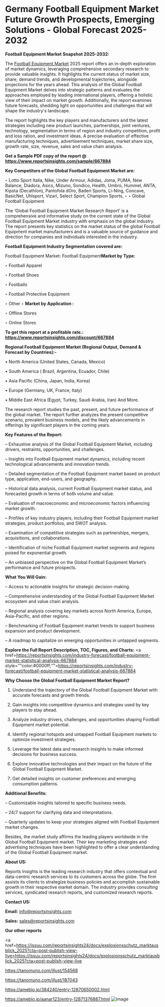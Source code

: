 # Germany Football Equipment Market Future Growth Prospects, Emerging Solutions - Global Forecast 2025-2032

<strong>Football Equipment Market Snapshot 2025-2032:</strong>

The <a href=https://www.reportsinsights.com/sample/667884>Football Equipment Market</a> 2025 report offers an in-depth exploration of market dynamics, leveraging comprehensive secondary research to provide valuable insights. It highlights the current status of market size, share, demand trends, and developmental trajectories, alongside projections for the years ahead. This analysis of the Global Football Equipment Market delves into strategic patterns and evaluates the approaches employed by leading international players, offering a holistic view of their impact on market growth. Additionally, the report examines future forecasts, shedding light on opportunities and challenges that will shape the industry's landscape.

The report highlights the key players and manufacturers and the latest strategies including new product launches, partnerships, joint ventures, technology, segmentation in terms of region and industry competition, profit and loss ration, and investment ideas. A precise evaluation of effective manufacturing techniques, advertisement techniques, market share size, growth rate, size, revenue, sales and value chain analysis.

<strong>Get a Sample PDF copy of the report @ <a href=https://www.reportsinsights.com/sample/667884 style=color:#0000ff;>https://www.reportsinsights.com/sample/667884</a></strong>

<strong>Key Competitors of the Global Football Equipment Market are:</strong>

‣ Lotto Sport Italia, Nike, Under Armour, Adidas, Joma, PUMA, New Balance, Diadora, Asics, Mizuno, Sondico, Health, Umbro, Hummel, ANTA, Kipsta (Decathlon), Pantofola dOro, Baden Sports, Li-Ning, Concave, BasicNet, Uhlsport, Vizari, Select Sport, Champion Sports,
‣ 
‣ Global Football Equipment

The ‘Global Football Equipment Market Research Report’ is a comprehensive and informative study on the current state of the Global Football Equipment Market industry with emphasis on the global industry. The report presents key statistics on the market status of the global Football Equipment market manufacturers and is a valuable source of guidance and direction for companies and individuals interested in the industry.

<strong>Football Equipment Industry Segmentation covered are:</strong>

Football Equipment Market: 
Football Equipment<strong>Market by Type:</strong>

‣ Football Apparel

‣ Football Shoes

‣ Footballs

‣ Football Protective Equipment

‣ Other
‣ 
<strong>Market by Application :</strong>

‣ Offline Stores

‣ Online Stores

<strong>To get this report at a profitable rate.: <a href=https://www.reportsinsights.com/discount/667884 style=color:#0000ff;>https://www.reportsinsights.com/discount/667884</a></strong>

<strong>Regional Football Equipment Market (Regional Output, Demand &amp; Forecast by Countries):-</strong>

• North America (United States, Canada, Mexico)

• South America ( Brazil, Argentina, Ecuador, Chile)

• Asia Pacific (China, Japan, India, Korea)

• Europe (Germany, UK, France, Italy)

• Middle East Africa (Egypt, Turkey, Saudi Arabia, Iran) And More.

The research report studies the past, present, and future performance of the global market. The report further analyzes the present competitive scenario, prevalent business models, and the likely advancements in offerings by significant players in the coming years.

<strong>Key Features of the Report:</strong>

– Exhaustive analysis of the Global Football Equipment Market, including drivers, restraints, opportunities, and challenges.

– Insights into Football Equipment market dynamics, including recent technological advancements and innovation trends.

– Detailed segmentation of the Football Equipment market based on product type, application, end-users, and geography.

– Historical data analysis, current Football Equipment market status, and forecasted growth in terms of both volume and value.

– Evaluation of macroeconomic and microeconomic factors influencing market growth.

– Profiles of key industry players, including their Football Equipment market strategies, product portfolios, and SWOT analysis.

– Examination of competitive strategies such as partnerships, mergers, acquisitions, and collaborations.

– Identification of niche Football Equipment market segments and regions poised for exponential growth.

– An unbiased perspective on the Global Football Equipment Market’s performance and future prospects.

<strong>What You Will Gain:</strong>

– Access to actionable insights for strategic decision-making.

– Comprehensive understanding of the Global Football Equipment Market ecosystem and value chain analysis.

– Regional analysis covering key markets across North America, Europe, Asia-Pacific, and other regions.

– Benchmarking of Football Equipment market trends to support business expansion and product development.

– A roadmap to capitalize on emerging opportunities in untapped segments.

<strong>Explore the Full Report Description, TOC, Figures, and Charts:</strong>
<a href=https://reportsinsights.com/industry-forecast/football-equipment-market-statistical-analysis-667884 style=""color:#0000ff;"">https://reportsinsights.com/industry-forecast/football-equipment-market-statistical-analysis-667884</a>

<strong>Why Choose the Global Football Equipment Market Report?</strong>

1. Understand the trajectory of the Global Football Equipment Market with accurate forecasts and growth trends.

2. Gain insights into competitive dynamics and strategies used by key players to stay ahead.

3. Analyze industry drivers, challenges, and opportunities shaping Football Equipment market potential.

4. Identify regional hotspots and untapped Football Equipment markets to optimize investment strategies.

5. Leverage the latest data and research insights to make informed decisions for business success.

6. Explore innovative technologies and their impact on the future of the Global Football Equipment Market.

7. Get detailed insights on customer preferences and emerging consumption patterns.

<strong>Additional Benefits:</strong>

– Customizable insights tailored to specific business needs.

– 24/7 support for clarifying data and interpretations.

– Quarterly updates to keep your strategies aligned with Football Equipment market changes.

Besides, the market study affirms the leading players worldwide in the Global Football Equipment market. Their key marketing strategies and advertising techniques have been highlighted to offer a clear understanding of the Global Football Equipment market.

<strong><strong>About US</strong>:</strong>

Reports Insights is the leading research industry that offers contextual and data-centric research services to its customers across the globe. The firm assists its clients to strategize business policies and accomplish sustainable growth in their respective market domain. The industry provides consulting services, syndicated research reports, and customized research reports.

<strong>Contact US:</strong>

<p class=><b>Email:</b> <a href=mailto:info@reportsinsights.com>info@reportsinsights.com</a></p>
<p class=><b>Sales:</b> <a href=mailto:sales@reportsinsights.com>sales@reportsinsights.com</a></p>

<strong>Our other reports</strong>

<a href=https://issuu.com/reportsinsights24/docs/explosionsschutz_marktausblick_2025?cta=post-publish-view-live>https://issuu.com/reportsinsights24/docs/explosionsschutz_marktausblick_2025?cta=post-publish-view-live</a>

<a href=https://tanomuno.com/illust/154568>https://tanomuno.com/illust/154568</a>

<a href=https://tanomuno.com/illust/187043>https://tanomuno.com/illust/187043</a>

<a href=https://ameblo.jp/384240/entry-12870650002.html>https://ameblo.jp/384240/entry-12870650002.html</a>

<a href=https://ameblo.jp/aanar123/entry-12871376887.html>https://ameblo.jp/aanar123/entry-12871376887.html</a>
![image](https://github.com/user-attachments/assets/c79cb664-dc3e-470c-89a2-33b0050b6515)

